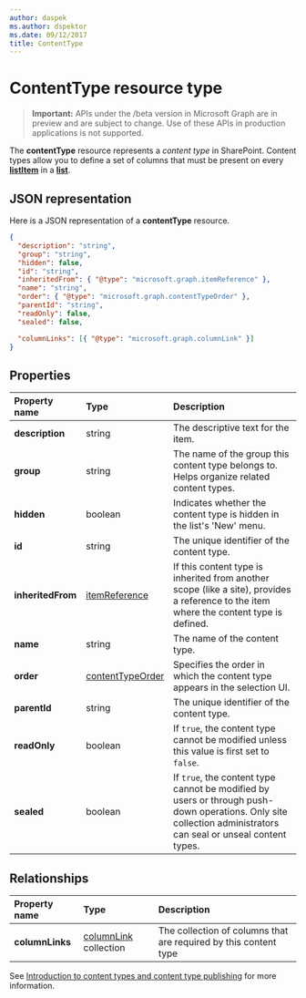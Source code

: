 ```yaml
---
author: daspek
ms.author: dspektor
ms.date: 09/12/2017
title: ContentType
---
```

# ContentType resource type

> **Important:** APIs under the /beta version in Microsoft Graph are in preview and are subject to change. Use of these APIs in production applications is not supported.

The **contentType** resource represents a _content type_ in SharePoint.
Content types allow you to define a set of columns that must be present on every [**listItem**][listItem] in a [**list**][list].

[list]: list.md
[listItem]: listItem.md

## JSON representation

Here is a JSON representation of a **contentType** resource.
<!-- { "blockType": "resource", "@odata.type": "microsoft.graph.contentType" } -->

```json
{
  "description": "string",
  "group": "string",
  "hidden": false,
  "id": "string",
  "inheritedFrom": { "@type": "microsoft.graph.itemReference" },
  "name": "string",
  "order": { "@type": "microsoft.graph.contentTypeOrder" },
  "parentId": "string",
  "readOnly": false,
  "sealed": false,

  "columnLinks": [{ "@type": "microsoft.graph.columnLink" }]
}
```

## Properties

| Property name     | Type                 | Description
|:------------------|:---------------------|:----------------------------------
| **description**   | string               | The descriptive text for the item.
| **group**         | string               | The name of the group this content type belongs to. Helps organize related content types.
| **hidden**        | boolean              | Indicates whether the content type is hidden in the list's 'New' menu.
| **id**            | string               | The unique identifier of the content type.
| **inheritedFrom** | [itemReference][]    | If this content type is inherited from another scope (like a site), provides a reference to the item where the content type is defined.
| **name**          | string               | The name of the content type.
| **order**         | [contentTypeOrder][] | Specifies the order in which the content type appears in the selection UI.
| **parentId**      | string               | The unique identifier of the content type.
| **readOnly**      | boolean              | If `true`, the content type cannot be modified unless this value is first set to `false`.
| **sealed**        | boolean              | If `true`, the content type cannot be modified by users or through push-down operations. Only site collection administrators can seal or unseal content types.

## Relationships

| Property name   | Type                      | Description
|:----------------|:--------------------------|:-------------------------------
| **columnLinks** | [columnLink][] collection | The collection of columns that are required by this content type

See [Introduction to content types and content type publishing][contentTypeIntro] for more information.

[columnLink]: columnLink.md
[contentTypeIntro]: https://support.office.com/en-us/article/Introduction-to-content-types-and-content-type-publishing-e1277a2e-a1e8-4473-9126-91a0647766e5
[itemReference]: itemReference.md
[contentTypeOrder]: contentTypeOrder.md

<!-- {
  "type": "#page.annotation",
  "description": "",
  "keywords": "",
  "section": "documentation",
  "tocPath": "Resources/ContentType"
} -->

